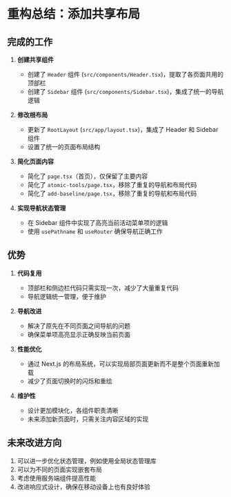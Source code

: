 # 重构总结：添加共享布局

## 完成的工作

1. **创建共享组件**
   - 创建了 `Header` 组件 (`src/components/Header.tsx`)，提取了各页面共用的顶部栏
   - 创建了 `Sidebar` 组件 (`src/components/Sidebar.tsx`)，集成了统一的导航逻辑

2. **修改根布局**
   - 更新了 `RootLayout` (`src/app/layout.tsx`)，集成了 Header 和 Sidebar 组件
   - 设置了统一的页面布局结构

3. **简化页面内容**
   - 简化了 `page.tsx`（首页），仅保留了主要内容
   - 简化了 `atomic-tools/page.tsx`，移除了重复的导航和布局代码
   - 简化了 `add-baseline/page.tsx`，移除了重复的导航和布局代码

4. **实现导航状态管理**
   - 在 Sidebar 组件中实现了高亮当前活动菜单项的逻辑
   - 使用 `usePathname` 和 `useRouter` 确保导航正确工作

## 优势

1. **代码复用**
   - 顶部栏和侧边栏代码只需实现一次，减少了大量重复代码
   - 导航逻辑统一管理，便于维护

2. **导航改进**
   - 解决了原先在不同页面之间导航的问题
   - 确保菜单项高亮显示正确反映当前页面

3. **性能优化**
   - 通过 Next.js 的布局系统，可以实现局部页面更新而不是整个页面重新加载
   - 减少了页面切换时的闪烁和重绘

4. **维护性**
   - 设计更加模块化，各组件职责清晰
   - 未来添加新页面时，只需关注内容区域的实现

## 未来改进方向

1. 可以进一步优化状态管理，例如使用全局状态管理库
2. 可以为不同的页面实现嵌套布局
3. 考虑使用服务端组件提高性能
4. 改进响应式设计，确保在移动设备上也有良好体验 